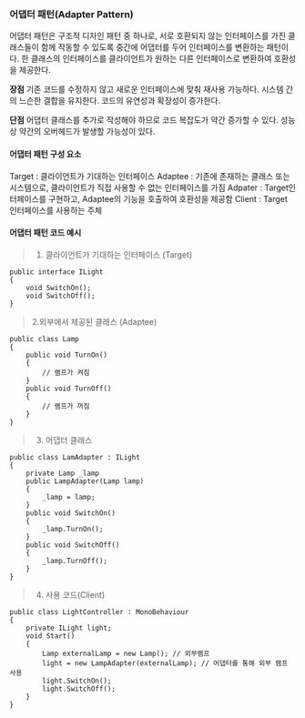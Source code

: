 <h3 id="어댑터-패턴adapter-pattern">어댑터 패턴(Adapter Pattern)</h3>
<p>어댑터 패턴은 구조적 디자인 패턴 중 하나로, 서로 호환되지 않는 인터페이스를 가진 클래스들이 함께 작동할 수 있도록 중간에 어댑터를 두어 인터페이스를 변환하는 패턴이다.
한 클래스의 인터페이스를 클라이언트가 원하는 다른 인터페이스로 변환하여 호환성을 제공한다.</p>
<p><strong>장점</strong>
기존 코드를 수정하지 않고 새로운 인터페이스에 맞춰 재사용 가능하다.
시스템 간의 느슨한 결합을 유지한다.
코드의 유연성과 확장성이 증가한다.</p>
<p><strong>단점</strong>
어댑터 클래스를 추가로 작성해야 하므로 코드 복잡도가 약간 증가할 수 있다.
성능상 약간의 오버헤드가 발생할 가능성이 있다.</p>
<h4 id="어댑터-패턴-구성-요소">어댑터 패턴 구성 요소</h4>
<p>Target : 클라이언트가 기대하는 인터페이스
Adaptee : 기존에 존재하는 클래스 또는 시스템으로, 클라이언트가 직접 사용할 수 없는 인터페이스를 가짐
Adpater : Target인터페이스를 구현하고, Adaptee의 기능을 호출하여 호환성을 제공함
Client : Target 인터페이스를 사용하는 주체</p>
<h4 id="어댑터-패턴-코드-예시">어댑터 패턴 코드 예시</h4>
<blockquote>
<ol>
<li>클라이언트가 기대하는 인터페이스 (Target)</li>
</ol>
</blockquote>
<pre><code class="language-cs">public interface ILight
{
    void SwitchOn();
    void SwitchOff();
}</code></pre>
<blockquote>
<p>2.외부에서 제공된 클래스 (Adaptee)</p>
</blockquote>
<pre><code class="language-cs">public class Lamp
{
    public void TurnOn()
    {
        // 램프가 켜짐
    }
    public void TurnOff()
    {
        // 램프가 꺼짐
    }
}</code></pre>
<blockquote>
<ol start="3">
<li>어댑터 클래스</li>
</ol>
</blockquote>
<pre><code class="language-cs">public class LamAdapter : ILight
{
    private Lamp _lamp
    public LampAdapter(Lamp lamp)
    {
        _lamp = lamp;
    } 
    public void SwitchOn()
    {
        _lamp.TurnOn();
    }
    public void SwitchOff()
    {
        _lamp.TurnOff();
    }
}</code></pre>
<blockquote>
<ol start="4">
<li>사용 코드(Client)</li>
</ol>
</blockquote>
<pre><code class="language-cs">public class LightController : MonoBehaviour
{
    private ILight light;
    void Start()
    {
        Lamp externalLamp = new Lamp(); // 외부램프
        light = new LampAdapter(externalLamp); // 어댑터를 통해 외부 램프 사용
        light.SwitchOn();
        light.SwitchOff();
    }
}</code></pre>